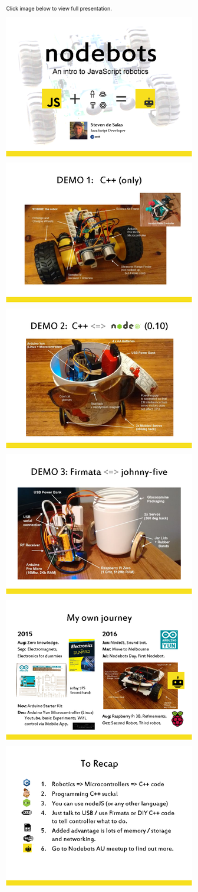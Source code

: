 Click image below to view full presentation.

[![Slide2.PNG](slides/Slide2.PNG)](https://www.slideshare.net/StevenDeSalas/nodebots-presentation-seekjobs)

![Slide64.PNG](slides/Slide64.PNG)

![Slide65.PNG](slides/Slide65.PNG)

![Slide66.PNG](slides/Slide66.PNG)

![Slide69.PNG](slides/Slide69.PNG)

![Slide77.PNG](slides/Slide77.PNG)
